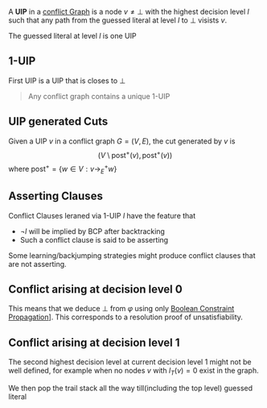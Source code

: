 
A __UIP__ in a [conflict Graph](Implication%20Graph.md) is a node $v\not = \bot$ with the highest decision level $l$ such that any path from the guessed literal at level $l$ to $\bot$ visists $v$.

The guessed literal at level $l$ is one UIP

## 1-UIP

First UIP is a UIP that is closes to $\bot$

>Any conflict graph contains a unique 1-UIP


## UIP generated Cuts

Given a UIP $v$ in a conflict graph $G = (V, E)$, the cut generated by $v$ is
$$\left(V\setminus \text{post}^+(v), \text{post}^+(v)\right)$$
where $\text{post}^+ = \lbrace w \in V : v \to_E^{+} w\rbrace$


## Asserting Clauses

Conflict Clauses leraned via 1-UIP $l$ have the feature that 
- $\neg l$ will be implied by BCP after backtracking
- Such a conflict clause is said to be asserting

Some learning/backjumping strategies might produce conflict clauses that are not asserting.

## Conflict arising at decision level 0

This means that we deduce $\bot$ from $\varphi$ using only [Boolean Constraint Propagation](Boolean%20Constraint%20Propagation.md)]. This corresponds to a resolution proof of unsatisfiability.


## Conflict arising at decision level 1

The second highest decision level at current decision level $1$ might not be well defined, for example when no nodes $v$ with $l_T(v) = 0$ exist in the graph.

We then pop the trail stack all the way till(including the top level) guessed literal